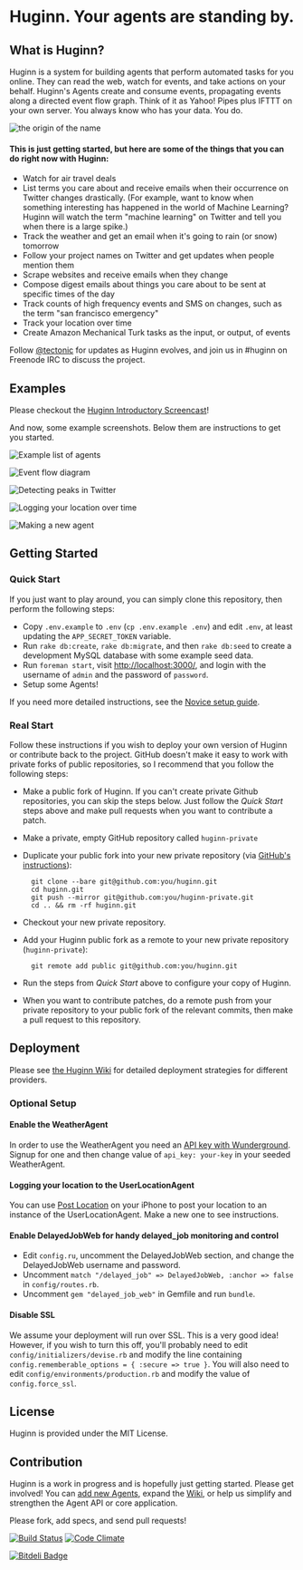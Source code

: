 # Huginn.  Your agents are standing by.

## What is Huginn?

Huginn is a system for building agents that perform automated tasks for you online.  They can read the web, watch for events, and take actions on your behalf.  Huginn's Agents create and consume events, propagating events along a directed event flow graph.  Think of it as Yahoo! Pipes plus IFTTT on your own server.  You always know who has your data.  You do.

![the origin of the name](doc/imgs/the-name.png)

#### This is just getting started, but here are some of the things that you can do right now with Huginn:

* Watch for air travel deals
* List terms you care about and receive emails when their occurrence on Twitter changes drastically.  (For example, want to know when something interesting has happened in the world of Machine Learning?  Huginn will watch the term "machine learning" on Twitter and tell you when there is a large spike.)
* Track the weather and get an email when it's going to rain (or snow) tomorrow
* Follow your project names on Twitter and get updates when people mention them
* Scrape websites and receive emails when they change
* Compose digest emails about things you care about to be sent at specific times of the day
* Track counts of high frequency events and SMS on changes, such as the term "san francisco emergency"
* Track your location over time
* Create Amazon Mechanical Turk tasks as the input, or output, of events

Follow [@tectonic](https://twitter.com/tectonic) for updates as Huginn evolves, and join us in \#huginn on Freenode IRC to discuss the project.

## Examples

Please checkout the [Huginn Introductory Screencast](http://vimeo.com/61976251)!

And now, some example screenshots.  Below them are instructions to get you started.

![Example list of agents](doc/imgs/your-agents.png)

![Event flow diagram](doc/imgs/diagram.png)

![Detecting peaks in Twitter](doc/imgs/peaks.png)

![Logging your location over time](doc/imgs/my-locations.png)

![Making a new agent](doc/imgs/new-agent.png)

## Getting Started

### Quick Start

If you just want to play around, you can simply clone this repository, then perform the following steps:

* Copy `.env.example` to `.env` (`cp .env.example .env`) and edit `.env`, at least updating the `APP_SECRET_TOKEN` variable.
* Run `rake db:create`, `rake db:migrate`, and then `rake db:seed` to create a development MySQL database with some example seed data.
* Run `foreman start`, visit [http://localhost:3000/][localhost], and login with the username of `admin` and the password of `password`.
* Setup some Agents!

If you need more detailed instructions, see the [Novice setup guide][novice-setup-guide].

[localhost]: http://localhost:3000/
[novice-setup-guide]: https://github.com/cantino/huginn/wiki/Novice-setup-guide

### Real Start

Follow these instructions if you wish to deploy your own version of Huginn or contribute back to the project.  GitHub doesn't make it easy to work with private forks of public repositories, so I recommend that you follow the following steps:

* Make a public fork of Huginn. If you can't create private Github repositories, you can skip the steps below. Just follow the *Quick Start* steps above and make pull requests when you want to contribute a patch. 
* Make a private, empty GitHub repository called `huginn-private`
* Duplicate your public fork into your new private repository (via [GitHub's instructions](https://help.github.com/articles/duplicating-a-repository)):

        git clone --bare git@github.com:you/huginn.git
        cd huginn.git
        git push --mirror git@github.com:you/huginn-private.git
        cd .. && rm -rf huginn.git

* Checkout your new private repository.
* Add your Huginn public fork as a remote to your new private repository (`huginn-private`):

        git remote add public git@github.com:you/huginn.git

* Run the steps from *Quick Start* above to configure your copy of Huginn.
* When you want to contribute patches, do a remote push from your private repository to your public fork of the relevant commits, then make a pull request to this repository.

## Deployment

Please see [the Huginn Wiki](https://github.com/cantino/huginn/wiki#deploying-huginn) for detailed deployment strategies for different providers.

### Optional Setup

#### Enable the WeatherAgent

In order to use the WeatherAgent you need an [API key with Wunderground](http://www.wunderground.com/weather/api/). Signup for one and then change value of `api_key: your-key` in your seeded WeatherAgent.

#### Logging your location to the UserLocationAgent

You can use [Post Location](https://github.com/cantino/post_location) on your iPhone to post your location to an instance of the UserLocationAgent.  Make a new one to see instructions.

#### Enable DelayedJobWeb for handy delayed\_job monitoring and control

* Edit `config.ru`, uncomment the DelayedJobWeb section, and change the DelayedJobWeb username and password.
* Uncomment `match "/delayed_job" => DelayedJobWeb, :anchor => false` in `config/routes.rb`.
* Uncomment `gem "delayed_job_web"` in Gemfile and run `bundle`.

#### Disable SSL

We assume your deployment will run over SSL. This is a very good idea! However, if you wish to turn this off, you'll probably need to edit `config/initializers/devise.rb` and modify the line containing `config.rememberable_options = { :secure => true }`.  You will also need to edit `config/environments/production.rb` and modify the value of `config.force_ssl`.

## License

Huginn is provided under the MIT License.

## Contribution

Huginn is a work in progress and is hopefully just getting started.  Please get involved!  You can [add new Agents](https://github.com/cantino/huginn/wiki/Creating-a-new-agent), expand the [Wiki](https://github.com/cantino/huginn/wiki), or help us simplify and strengthen the Agent API or core application.

Please fork, add specs, and send pull requests!

[![Build Status](https://travis-ci.org/cantino/huginn.png)](https://travis-ci.org/cantino/huginn) [![Code Climate](https://codeclimate.com/github/cantino/huginn.png)](https://codeclimate.com/github/cantino/huginn)

[![Bitdeli Badge](https://d2weczhvl823v0.cloudfront.net/cantino/huginn/trend.png)](https://bitdeli.com/free "Bitdeli Badge")

